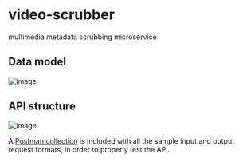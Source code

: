 # video-scrubber
multimedia metadata scrubbing microservice


## Data model

![image](https://user-images.githubusercontent.com/37352122/133807312-1481d302-e48f-4a20-8030-ccc73b4fcd89.png)


## API structure

![image](https://user-images.githubusercontent.com/37352122/133819186-913c1167-c535-46b2-ad75-4d8fe31eeabc.png)

A [Postman collection](postman/VideoScrapper.postman_collection.json) is included with all the sample input and output request formats, In order to properly test the API.
